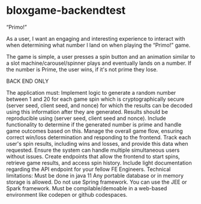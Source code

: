 # bloxgame-backendtest


“Primo!”

As a user, I want an engaging and interesting experience to interact with when determining what number I land on when playing the “Primo!” game.

The game is simple, a user presses a spin button and an animation similar to a slot machine/carousel/spinner plays and eventually lands on a number. If the number is Prime, the user wins, if it's not prime they lose.

BACK END ONLY

The application must:
Implement logic to generate a random number between 1 and 20 for each game spin which is cryptographically secure (server seed, client seed, and nonce) for which the results can be decoded using this information after they are generated. Results should be reproducible using (server seed, client seed and nonce). 
Include functionality to determine if the generated number is prime and handle game outcomes based on this.
Manage the overall game flow, ensuring correct win/loss determination and responding to the frontend.
Track each user's spin results, including wins and losses, and provide this data when requested.
Ensure the system can handle multiple simultaneous users without issues.
Create endpoints that allow the frontend to start spins, retrieve game results, and access spin history.
Include light documentation regarding the API endpoint for your fellow FE Engineers.
Technical limitations:
Must be done in java 11
Any portable database or in memory storage is allowed. 
Do not use Spring framework. You can use the JEE or Spark framework.
Must be compilable/demoable in a web-based environment like codepen or github codespaces.
